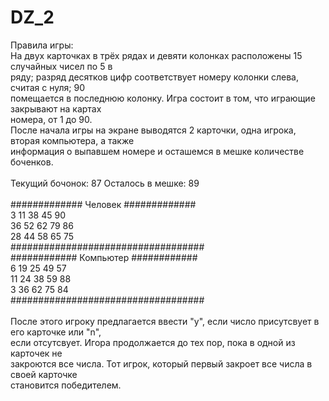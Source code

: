 # DZ_2
Правила игры:<br/>
На двух карточках в трёх рядах и девяти колонках расположены 15 случайных чисел по 5 в <br/>ряду; разряд десятков цифр соответствует номеру колонки слева, считая с нуля; 90 <br/>помещается в последнюю колонку. Игра состоит в том, что играющие закрывают на картах <br/>номера, от 1 до 90.<br/>
После начала игры на экране выводятся 2 карточки, одна игрока, вторая компьютера, а также<br/> информация о выпавшем номере и осташемся в мешке количестве боченков.<br/>
<br/>
Текущий бочонок: 87 Осталось в мешке: 89<br/>
<br/>
############# Человек #############<br/>
  3  11      38  45              90<br/>
             36      52  62  79  86<br/>
         28      44  58  65  75    <br/>
###################################<br/>
############ Компьютер ############<br/>
  6  19  25      49  57            <br/>
     11  24  38      59          88<br/>
  3          36          62  75  84<br/>
###################################<br/>
<br/>
После этого игроку предлагается ввести "y", если число присутсвует в его карточке или "n",<br/> если отсутсвует. Игора продолжается до тех пор, пока в одной из карточек не <br/>закроются все числа. Тот игрок, который первый закроет все числа в своей карточке <br/>становится победителем.<br/>

